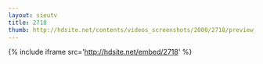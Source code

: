```yaml
---
layout: sieutv
title: 2718
thumb: http://hdsite.net/contents/videos_screenshots/2000/2718/preview_360p.mp4.jpg
---
```

{% include iframe src='http://hdsite.net/embed/2718' %}
 
